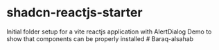 # shadcn-reactjs-starter
Initial folder setup for a vite reactjs application with AlertDialog Demo to show that components can be properly installed
#   B a r a q - a l s a h a b  
 